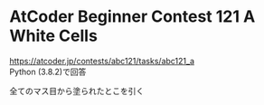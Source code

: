 # AtCoder Beginner Contest 121 A White Cells  
https://atcoder.jp/contests/abc121/tasks/abc121_a  
Python (3.8.2)で回答  

全てのマス目から塗られたとこを引く
